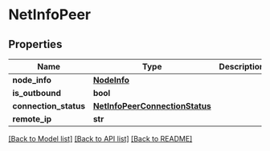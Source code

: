 # NetInfoPeer

## Properties
Name | Type | Description | Notes
------------ | ------------- | ------------- | -------------
**node_info** | [**NodeInfo**](NodeInfo.md) |  | [optional] 
**is_outbound** | **bool** |  | [optional] 
**connection_status** | [**NetInfoPeerConnectionStatus**](NetInfoPeerConnectionStatus.md) |  | [optional] 
**remote_ip** | **str** |  | [optional] 

[[Back to Model list]](../README.md#documentation-for-models) [[Back to API list]](../README.md#documentation-for-api-endpoints) [[Back to README]](../README.md)

